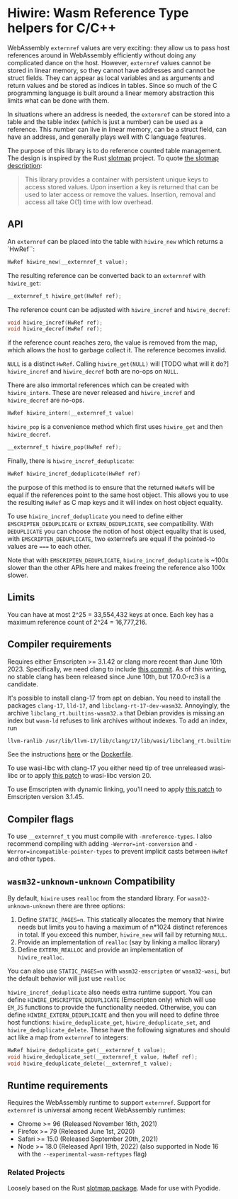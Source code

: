 # Hiwire: Wasm Reference Type helpers for C/C++

WebAssembly `externref` values are very exciting: they allow us to pass host
references around in WebAssembly efficiently without doing any complicated dance
on the host. However, `externref` values cannot be stored in linear memory, so
they cannot have addresses and cannot be struct fields. They can appear as local
variables and as arguments and return values and be stored as indices in tables.
Since so much of the C programming language is built around a linear memory
abstraction this limits what can be done with them.

In situations where an address is needed, the `externref` can be stored into a
table and the table index (which is just a number) can be used as a reference.
This number can live in linear memory, can be a struct field, can have an
address, and generally plays well with C language features.

The purpose of this library is to do reference counted table management. The
design is inspired by the Rust
[slotmap](https://github.com/orlp/slotmap/blob/master/src/basic.rs) project. To
quote [the slotmap description](https://docs.rs/slotmap/latest/slotmap/):

> This library provides a container with persistent unique keys to access stored
> values. Upon insertion a key is returned that can be used to later access or
> remove the values. Insertion, removal and access all take O(1) time with low
> overhead.


## API

An `externref` can be placed into the table with `hiwire_new` which
returns a `HwRef``:
```C
HwRef hiwire_new(__externref_t value);
```
The resulting reference can be converted back to an `externref` with
`hiwire_get`:
```C
__externref_t hiwire_get(HwRef ref);
```

The reference count can be adjusted with `hiwire_incref` and `hiwire_decref`:
```C
void hiwire_incref(HwRef ref);
void hiwire_decref(HwRef ref);
```
if the reference count reaches zero, the value is removed from the map, which
allows the host to garbage collect it. The reference becomes invalid.

`NULL` is a distinct `HwRef`. Calling `hiwire_get(NULL)` will [TODO what will it do?]
`hiwire_incref` and `hiwire_decref` both are no-ops on `NULL`.

There are also immortal references which can be created with `hiwire_intern`.
These are never released and `hiwire_incref` and `hiwire_decref` are no-ops.
```C
HwRef hiwire_intern(__externref_t value)
```

`hiwire_pop` is a convenience method which first uses `hiwire_get` and
then `hiwire_decref`.
```C
__externref_t hiwire_pop(HwRef ref);
```

Finally, there is `hiwire_incref_deduplicate`:
```C
HwRef hiwire_incref_deduplicate(HwRef ref)
```
the purpose of this method is to ensure that the returned `HwRef`s will be equal
if the references point to the same host object. This allows you to use the
resulting `HwRef` as C map keys and it will index on host object equality.

To use `hiwire_incref_deduplicate` you need to define either
`EMSCRIPTEN_DEDUPLICATE` or `EXTERN_DEDUPLICATE`, see
compatibility. With `DEDUPLICATE` you can choose the notion of
host object equality that is used, with `EMSCRIPTEN_DEDUPLICATE`, two
externrefs are equal if the pointed-to values are `===` to each other.

Note that with `EMSCRIPTEN_DEDUPLICATE`, `hiwire_incref_deduplicate` is ~100x
slower than the other APIs here and makes freeing the reference also 100x
slower.


## Limits

You can have at most 2^25 = 33,554,432 keys at once. Each key has a maximum
reference count of 2^24 = 16,777,216.


## Compiler requirements

Requires either Emscripten >= 3.1.42 or clang more recent than June 10th 2023.
Specifically, we need clang to include [this
commit](https://github.com/llvm/llvm-project/commit/55aeb23fe0084d930ecd7335092d712bd71694c7).
As of this writing, no stable clang has been released since June 10th, but
17.0.0-rc3 is a candidate.

It's possible to install clang-17 from apt on debian. You need to install the
packages `clang-17`, `lld-17`, and `libclang-rt-17-dev-wasm32`. Annoyingly, the
archive `libclang_rt.builtins-wasm32.a` that Debian provides is missing an index
but `wasm-ld` refuses to link archives without indexes. To add an index, run
```sh
llvm-ranlib /usr/lib/llvm-17/lib/clang/17/lib/wasi/libclang_rt.builtins-wasm32.a
```
See the instructions [here](https://apt.llvm.org/) or the
[Dockerfile](./Dockerfile).

To use wasi-libc with clang-17 you either need tip of tree unreleased wasi-libc
or to apply [this patch](patches/wasi-libc-clang-17-compat.patch) to wasi-libc
version 20.

To use Emscripten with dynamic linking, you'll need to apply
[this patch](patches/emcc-emjs-dylink-externref.patch) to Emscripten version
3.1.45.

## Compiler flags

To use `__externref_t` you must compile with `-mreference-types`. I also
recommend compiling with adding `-Werror=int-conversion` and
`-Werror=incompatible-pointer-types` to prevent implicit casts between `HwRef`
and other types.


## `wasm32-unknown-unknown` Compatibility

By default, `hiwire` uses `realloc` from the standard library. For
`wasm32-unknown-unknown` there are three options:

1. Define `STATIC_PAGES=n`. This statically allocates the memory that
   hiwire needs but limits you to having a maximum of n*1024 distinct references
   in total. If you exceed this number, `hiwire_new` will fail by returning
   `NULL`.
2. Provide an implementation of `realloc` (say by linking a malloc library)
3. Define `EXTERN_REALLOC` and provide an implementation of
   `hiwire_realloc`.

You can also use `STATIC_PAGES=n` with `wasm32-emscripten` or `wasm32-wasi`, but
the default behavior will just use `realloc`

`hiwire_incref_deduplicate` also needs extra runtime support. You can define
`HIWIRE_EMSCRIPTEN_DEDUPLICATE` (Emscripten only) which will use `EM_JS`
functions to provide the functionality needed. Otherwise, you can define
`HIWIRE_EXTERN_DEDUPLICATE` and then you will need to define three host
functions: `hiwire_deduplicate_get`, `hiwire_deduplicate_set`, and
`hiwire_deduplicate_delete`. These have the following signatures and should act
like a map from `externref` to integers:
```C
HwRef hiwire_deduplicate_get(__externref_t value);
void hiwire_deduplicate_set(__externref_t value, HwRef ref);
void hiwire_deduplicate_delete(__externref_t value);
```


## Runtime requirements

Requires the WebAssembly runtime to support `externref`. Support for `externref`
is universal among recent WebAssembly runtimes:
* Chrome >= 96 (Released November 16th, 2021)
* Firefox >= 79 (Released June 1st, 2020)
* Safari >= 15.0 (Released September 20th, 2021)
* Node >= 18.0 (Released April 19th, 2022) (also supported in Node 16 with the
  `--experimental-wasm-reftypes` flag)


### Related Projects

Loosely based on the Rust [slotmap package](https://docs.rs/slotmap/latest/slotmap/).
Made for use with Pyodide.
